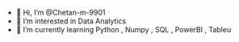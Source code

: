 - 👋 Hi, I’m @Chetan-m-9901
- 👀 I’m interested in Data Analytics
- 🌱 I’m currently learning Python , Numpy , SQL , PowerBI , Tableu

<!---
Chetan-m-9901/Chetan-m-9901 is a ✨ special ✨ repository because its `README.md` (this file) appears on your GitHub profile.
You can click the Preview link to take a look at your changes.
--->
